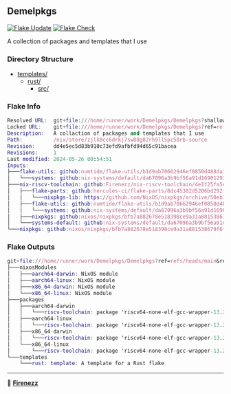 ## Demelpkgs

[![Flake Update](https://github.com/Firenezz/Demelpkgs/actions/workflows/flake-update.yml/badge.svg)](https://github.com/Firenezz/Demelpkgs/blob/main/.github/workflows/flake-update.yml)
[![Flake Check](https://github.com/Firenezz/Demelpkgs/actions/workflows/flake-check.yml/badge.svg)](https://github.com/Firenezz/Demelpkgs/blob/main/.github/workflows/flake-check.yml)

A collection of packages and templates that I use
### Directory Structure

- [templates/](templates/)
  - [rust/](templates/rust/)
    - [src/](templates/rust/src/)

### Flake Info

```nix
Resolved URL:  git+file:///home/runner/work/Demelpkgs/Demelpkgs?shallow=1
Locked URL:    git+file:///home/runner/work/Demelpkgs/Demelpkgs?ref=refs/heads/main&rev=dd4e5ec5d83b910c73efd9afbfd94d65c91bacea&shallow=1
Description:   A collaction of packages and templates that I use
Path:          /nix/store/zjlk8cc6drkj7sw88g82rh9ll5pc58rb-source
Revision:      dd4e5ec5d83b910c73efd9afbfd94d65c91bacea
Revisions:     1
Last modified: 2024-05-26 00:54:51
Inputs:
├───flake-utils: github:numtide/flake-utils/b1d9ab70662946ef0850d488da1c9019f3a9752a (2024-03-11 08:33:50)
│   └───systems: github:nix-systems/default/da67096a3b9bf56a91d16901293e51ba5b49a27e (2023-04-09 08:27:08)
├───nix-riscv-toolchain: github:Firenezz/nix-riscv-toolchain/4e1f25fa5e976b3936f1a502c71203704fca1df1 (2024-05-26 00:35:23)
│   ├───flake-parts: github:hercules-ci/flake-parts/8dc45382d5206bd292f9c2768b8058a8fd8311d9 (2024-05-16 13:16:44)
│   │   └───nixpkgs-lib: https://github.com/NixOS/nixpkgs/archive/50eb7ecf4cd0a5756d7275c8ba36790e5bd53e33.tar.gz?narHash=sha256-QBx10%2Bk6JWz6u7VsohfSw8g8hjdBZEf8CFzXH1/1Z94%3D (2024-05-02 09:00:52)
│   ├───flake-utils: github:numtide/flake-utils/b1d9ab70662946ef0850d488da1c9019f3a9752a (2024-03-11 08:33:50)
│   │   └───systems: github:nix-systems/default/da67096a3b9bf56a91d16901293e51ba5b49a27e (2023-04-09 08:27:08)
│   ├───nixpkgs: github:nixos/nixpkgs/bfb7a882678e518398ce9a31a881538679f6f092 (2024-05-24 00:06:08)
│   └───systems-default: github:nix-systems/default/da67096a3b9bf56a91d16901293e51ba5b49a27e (2023-04-09 08:27:08)
└───nixpkgs: github:nixos/nixpkgs/bfb7a882678e518398ce9a31a881538679f6f092 (2024-05-24 00:06:08)

```

### Flake Outputs

```nix
git+file:///home/runner/work/Demelpkgs/Demelpkgs?ref=refs/heads/main&rev=dd4e5ec5d83b910c73efd9afbfd94d65c91bacea&shallow=1
├───nixosModules
│   ├───aarch64-darwin: NixOS module
│   ├───aarch64-linux: NixOS module
│   ├───x86_64-darwin: NixOS module
│   └───x86_64-linux: NixOS module
├───packages
│   ├───aarch64-darwin
│   │   └───riscv-toolchain: package 'riscv64-none-elf-gcc-wrapper-13.2.0'
│   ├───aarch64-linux
│   │   └───riscv-toolchain: package 'riscv64-none-elf-gcc-wrapper-13.2.0'
│   ├───x86_64-darwin
│   │   └───riscv-toolchain: package 'riscv64-none-elf-gcc-wrapper-13.2.0'
│   └───x86_64-linux
│       └───riscv-toolchain: package 'riscv64-none-elf-gcc-wrapper-13.2.0'
└───templates
    └───rust: template: A template for a Rust flake

```

---

👤 [**Firenezz**](https://github.com/Firenezz)
